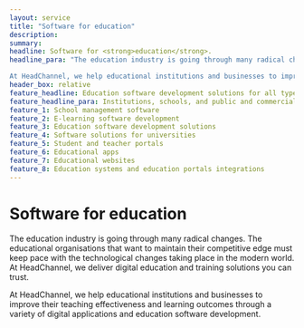 ```yaml
---
layout: service
title: "Software for education"
description: 
summary: 
headline: Software for <strong>education</strong>.
headline_para: "The education industry is going through many radical changes. The educational organisations that want to maintain their competitive edge must keep pace with the technological changes taking place in the modern world. At HeadChannel, we deliver digital education and training solutions you can trust.

At HeadChannel, we help educational institutions and businesses to improve their teaching effectiveness and learning outcomes through a variety of digital applications and education software development."
header_box: relative
feature_headline: Education software development solutions for all types of educational institutions and businesses
feature_headline_para: Institutions, schools, and public and commercial establishments all require efficient management to provide educational services at the top level and ensure the best business results. Software solutions in these categories offer users many benefits, from improved visibility and content distribution to analytics and better communication channels. We deliver digital education and training solutions you can trust.
feature_1: School management software
feature_2: E-learning software development
feature_3: Education software development solutions
feature_4: Software solutions for universities
feature_5: Student and teacher portals
feature_6: Educational apps
feature_7: Educational websites
feature_8: Education systems and education portals integrations
---
```

# Software for education
The education industry is going through many radical changes. The educational organisations that want to maintain their competitive edge must keep pace with the technological changes taking place in the modern world. At HeadChannel, we deliver digital education and training solutions you can trust.

At HeadChannel, we help educational institutions and businesses to improve their teaching effectiveness and learning outcomes through a variety of digital applications and education software development.
